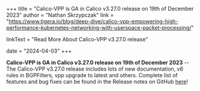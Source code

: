 +++
title = "Calico-VPP is GA in Calico v3.27.0 release on 19th of December 2023"
author = "Nathan Skrzypczak"
link = "https://www.tigera.io/blog/deep-dive/calico-vpp-empowering-high-performance-kubernetes-networking-with-userspace-packet-processing/"

linkText = "Read More About Calico-VPP v3.27.0 release"

date = "2024-04-03"
+++

**Calico-VPP is GA in Calico v3.27.0 release on 19th of December 2023** -- The Calico-VPP v3.27.0 release includes lots
of new documentation, v6 rules in BGPFilters, vpp upgrade to latest and others. Complete list of features and bug fixes
can be found in the Release notes on GitHub
[here](https://github.com/projectcalico/vpp-dataplane/blob/master/RELEASE_NOTES.md)!
